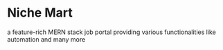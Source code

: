 # Niche Mart
 a feature-rich MERN stack job portal providing various functionalities like automation and many more
